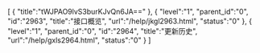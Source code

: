 [
	{
		"title":"tWJPAO9lvS3burKJvQn6JA=="
	},
	{
		"level":"1",
		"parent_id":"0",
		"id":"2963",
		"title":"接口概览",
		"url":"/help/jkgl2963.html",
		"status":"0"
	},
	{
		"level":"1",
		"parent_id":"0",
		"id":"2964",
		"title":"更新历史",
		"url":"/help/gxls2964.html",
		"status":"0"
	}
]